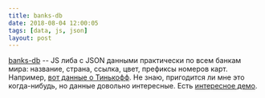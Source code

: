 ```yaml
---
title: banks-db
date: 2018-08-04 12:00:05
tags: [data, js, json]
layout: post
---
```


[banks-db](https://github.com/ramoona/banks-db) -- JS либа с JSON данными практически по всем банкам мира: название, страна, ссылка, цвет, префиксы номеров карт. Например, [вот данные о Тинькофф](https://github.com/ramoona/banks-db/blob/master/banks/ru/tinkoff.json). Не знаю, пригодится ли мне это когда-нибудь, но данные довольно интересные. Есть [интересное демо](https://ramoona.github.io/banks-db-demo/).
